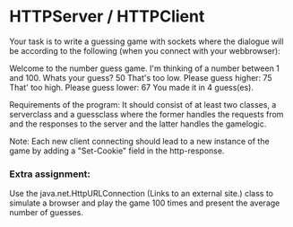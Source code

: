 # HTTPServer / HTTPClient

Your task is to write a guessing game with sockets where the dialogue will be according to the following (when you connect with your webbrowser):

Welcome to the number guess game. I'm thinking of a number between 1 and 100. Whats your guess? 50 That's too low. Please guess higher: 75 That' too high. Please guess lower: 67 You made it in 4 guess(es).

Requirements of the program: It should consist of at least two classes, a serverclass and a guessclass where the former handles the requests from and the responses to the server and the latter handles the gamelogic.

Note: Each new client connecting should lead to a new instance of the game by adding a "Set-Cookie" field in the http-response.

### Extra assignment: 
Use the java.net.HttpURLConnection (Links to an external site.) class to simulate a browser and play the game 100 times and present the average number of guesses.